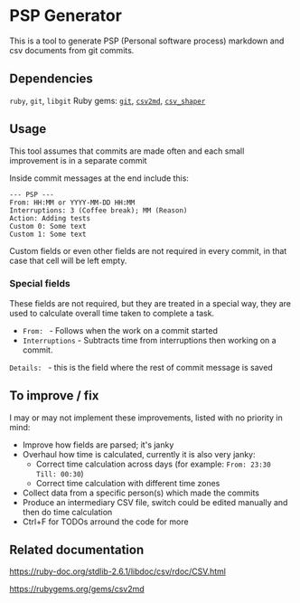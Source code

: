 # PSP Generator

This is a tool to generate PSP (Personal software process) markdown and csv documents from git commits.

## Dependencies
`ruby`, `git`, `libgit`
Ruby gems: [`git`](https://rubygems.org/gems/git), [`csv2md`](https://rubygems.org/gems/csv2md), [`csv_shaper`](https://rubygems.org/gems/csv_shaper)

## Usage
This tool assumes that commits are made often and each small improvement is in a separate commit

Inside commit messages at the end include this:
```
--- PSP ---
From: HH:MM or YYYY-MM-DD HH:MM
Interruptions: 3 (Coffee break); MM (Reason)
Action: Adding tests
Custom 0: Some text
Custom 1: Some text
```

Custom fields or even other fields are not required in every commit, in that case that cell will be left empty.

### Special fields
These fields are not required, but they are treated in a special way, they are used to calculate overall time taken to complete a task.
* `From: ` - Follows when the work on a commit started
* `Interruptions` - Subtracts time from interruptions then working on a commit.

`Details: ` - this is the field where the rest of commit message is saved 

## To improve / fix

I may or may not implement these improvements, listed with no priority in mind:

* Improve how fields are parsed; it's janky
* Overhaul how time is calculated, currently it is also very janky:
	- Correct time calculation across days (for example: `From: 23:30 Till: 00:30`) 
	- Correct time calculation with different time zones
* Collect data from a specific person(s) which made the commits
* Produce an intermediary CSV file, switch could be edited manually and then do time calculation
* Ctrl+F for TODOs arround the code for more

## Related documentation
<https://ruby-doc.org/stdlib-2.6.1/libdoc/csv/rdoc/CSV.html>

<https://rubygems.org/gems/csv2md>
